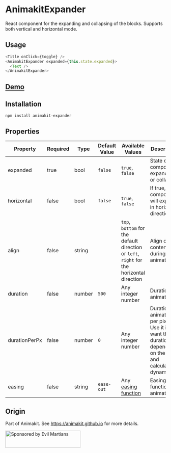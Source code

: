 # AnimakitExpander
React component for the expanding and collapsing of the blocks.
Supports both vertical and horizontal mode.

## Usage

```javascript
<Title onClick={toggle} />
<AnimakitExpander expanded={this.state.expanded}>
  <Text />
</AnimakitExpander>
```

## [Demo](https://animakit.github.io/#/expander)

## Installation

```
npm install animakit-expander
```

## Properties

| Property | Required | Type | Default Value  | Available Values  | Description |
| ----- | ----- | ----- | ----- | ----- | ----- |
| expanded | true | bool | `false` | `true`, `false` | State of the component: expanded or collapsed |
| horizontal | false | bool | `false` | `true`, `false` | If true, component will expand in horizontal direction |
| align | false | string |  | `top`, `bottom` for the default direction or `left`, `right` for the horizontal direction | Align of the content during the animation |
| duration | false | number | `500` | Any integer number | Duration of animation |
| durationPerPx | false | number | `0` | Any integer number | Duration of animation per pixel. Use it if you want the duration depended on the size and calculated dynamically. |
| easing | false | string | `ease-out` | Any [easing function](http://easings.net/) | Easing function of animation |


## Origin

Part of Animakit.
See https://animakit.github.io for more details.

<a href="https://evilmartians.com/?utm_source=animakit">
  <img src="https://evilmartians.com/badges/sponsored-by-evil-martians.svg"
       alt="Sponsored by Evil Martians" width="236" height="54">
</a>
